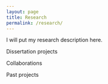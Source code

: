 ```yaml
---
layout: page
title: Research
permalink: /research/
---
```


I will put my research description here.

Dissertation projects

Collaborations

Past projects

